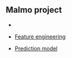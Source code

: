 ## Malmo project

- 

- [Feature engineering](https://github.com/ivansakov/micromobility-projects/tree/main/Malmo_project/Feature_engineering)



- [Prediction model]()